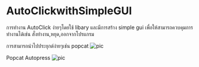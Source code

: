 # AutoClickwithSimpleGUI

การทำงาน AutoClick ง่ายๆโดยใช้ libary และมีการสร้าง simple gui เพื่อให้สามารถควบคุมการทำงานได้เช่น สั่งทำงาน,หยุด,ออกจากโปรแกรม

การสามารถนำไปประยุกต์ง่ายๆเช่น popcat 
![pic](https://cdn.pic.in.th/file/picinth/image5b81bdbeb9f341af.png)


Popcat Autopress
![pic](https://cdn.pic.in.th/file/picinth/image5a7454fe7821a713.png)
